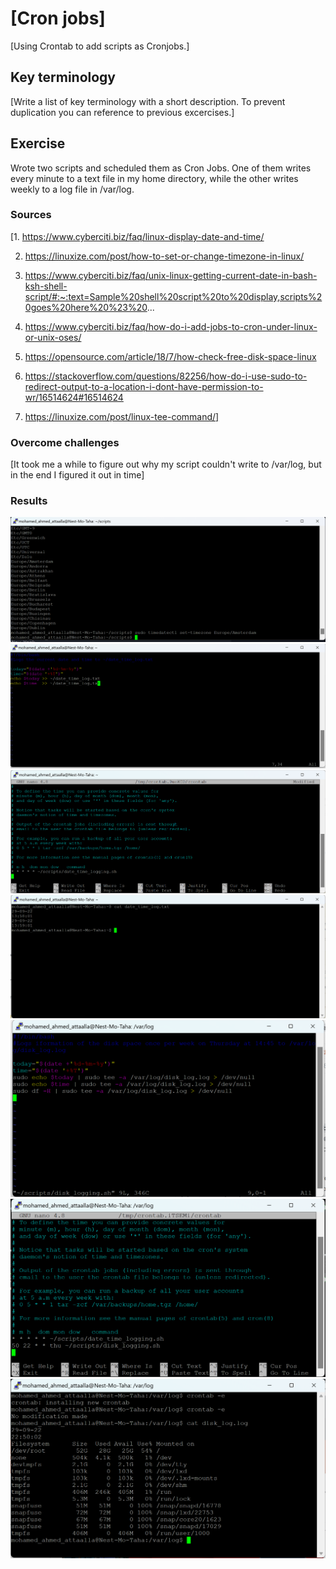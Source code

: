 # [Cron jobs]
[Using Crontab to add scripts as Cronjobs.]

## Key terminology
[Write a list of key terminology with a short description. To prevent duplication you can reference to previous excercises.]

## Exercise
Wrote two scripts and scheduled them as Cron Jobs. One of them writes every minute to a text file in my home directory, while the other writes weekly to a log file in /var/log.
### Sources
[1. https://www.cyberciti.biz/faq/linux-display-date-and-time/

2. https://linuxize.com/post/how-to-set-or-change-timezone-in-linux/

3. https://www.cyberciti.biz/faq/unix-linux-getting-current-date-in-bash-ksh-shell-script/#:~:text=Sample%20shell%20script%20to%20display,scripts%20goes%20here%20%23%20...

4. https://www.cyberciti.biz/faq/how-do-i-add-jobs-to-cron-under-linux-or-unix-oses/

5. https://opensource.com/article/18/7/how-check-free-disk-space-linux

6. https://stackoverflow.com/questions/82256/how-do-i-use-sudo-to-redirect-output-to-a-location-i-dont-have-permission-to-wr/16514624#16514624
7. https://linuxize.com/post/linux-tee-command/]

### Overcome challenges
[It took me a while to figure out why my script couldn't write to /var/log, but in the end I figured it out in time]

### Results
![Setting_timezone](https://github.com/Techgrounds-Cloud-9/cloud-9-Atalla90/blob/d20370be767602548b7b59b1ff180852452c1a91/00_includes/Linux/Setting_timezone.png)
![Date_time_logging](https://github.com/Techgrounds-Cloud-9/cloud-9-Atalla90/blob/d20370be767602548b7b59b1ff180852452c1a91/00_includes/Linux/Date_time_logging.png)
![Cron_nano](https://github.com/Techgrounds-Cloud-9/cloud-9-Atalla90/blob/d20370be767602548b7b59b1ff180852452c1a91/00_includes/Linux/Cron_nano.png)
![Date_time_log](https://github.com/Techgrounds-Cloud-9/cloud-9-Atalla90/blob/d20370be767602548b7b59b1ff180852452c1a91/00_includes/Linux/Date_time_log.png)
![Disk_logging](https://github.com/Techgrounds-Cloud-9/cloud-9-Atalla90/blob/1c91d0049f5e1b3dc5dfb2a7bc39a4afe785c20d/00_includes/Linux/Disk_logging.png)
![Cron_nano(2)](https://github.com/Techgrounds-Cloud-9/cloud-9-Atalla90/blob/1c91d0049f5e1b3dc5dfb2a7bc39a4afe785c20d/00_includes/Linux/Cron_nano(2).png)
![Disk_log](https://github.com/Techgrounds-Cloud-9/cloud-9-Atalla90/blob/1c91d0049f5e1b3dc5dfb2a7bc39a4afe785c20d/00_includes/Linux/Disk_log.png)